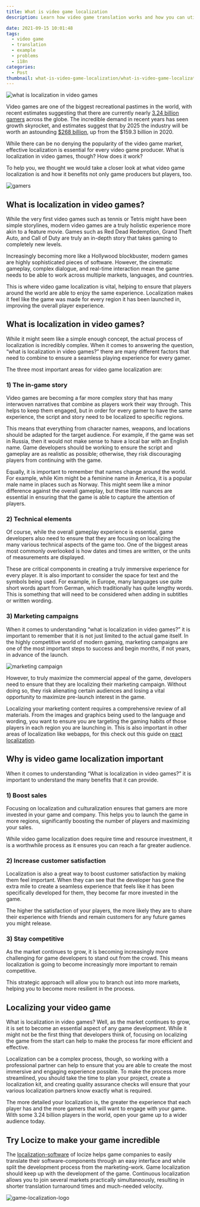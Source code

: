 ```yaml
---
title: What is video game localization
description: Learn how video game translation works and how you can utilize it to boost your company's revenue.

date: 2021-09-15 10:01:48
tags:
  - video game
  - translation
  - example
  - problems
  - i18n
categories:
  - Post
thumbnail: what-is-video-game-localization/what-is-video-game-localization.webp
---
```


![what is localization in video games](what-is-video-game-localization.webp "what is localization in video games")


Video games are one of the biggest recreational pastimes in the world, with recent estimates suggesting that there are currently nearly <a href="https://gamefid.com/video-game-statistics" title="3.24 billion gamers">3.24 billion gamers</a> across the globe. The incredible demand in recent years has seen growth skyrocket, and estimates suggest that by 2025 the industry will be worth an astounding <a href="https://www.wepc.com/news/video-game-statistics/" title="$268 billion">$268 billion</a>, up from the $159.3 billion in 2020. 

While there can be no denying the popularity of the video game market, effective localization is essential for every video game producer. What is localization in video games, though? How does it work?

To help you, we thought we would take a closer look at what video game localization is and how it benefits not only game producers but players, too. 

![gamers](gamers.webp "gamers")



## What is localization in video games?

While the very first video games such as tennis or Tetris might have been simple storylines, modern video games are a truly holistic experience more akin to a feature movie. Games such as Red Dead Redemption, Grand Theft Auto, and Call of Duty are truly an in-depth story that takes gaming to completely new levels. 

Increasingly becoming more like a Hollywood blockbuster, modern games are highly sophisticated pieces of software. However, the cinematic gameplay, complex dialogue, and real-time interaction mean the game needs to be able to work across multiple markets, languages, and countries. 

This is where video game localization is vital, helping to ensure that players around the world are able to enjoy the same experience. Localization makes it feel like the game was made for every region it has been launched in, improving the overall player experience. 



## What is localization in video games?

While it might seem like a simple enough concept, the actual process of localization is incredibly complex. When it comes to answering the question, “what is localization in video games?” there are many different factors that need to combine to ensure a seamless playing experience for every gamer. 

The three most important areas for video game localization are:


### 1)	The in-game story 
Video games are becoming a far more complex story that has many interwoven narratives that combine as players work their way through. This helps to keep them engaged, but in order for every gamer to have the same experience, the script and story need to be localized to specific regions. 

This means that everything from character names, weapons, and locations should be adapted for the target audience. For example, if the game was set in Russia, then it would not make sense to have a local bar with an English name. Game developers should be working to ensure the script and gameplay are as realistic as possible; otherwise, they risk discouraging players from continuing with the game. 

Equally, it is important to remember that names change around the world. For example, while Kim might be a feminine name in America, it is a popular male name in places such as Norway. This might seem like a minor difference against the overall gameplay, but these little nuances are essential in ensuring that the game is able to capture the attention of players. 

### 2)	Technical elements 
Of course, while the overall gameplay experience is essential, game developers also need to ensure that they are focusing on localizing the many various technical aspects of the game too. One of the biggest areas most commonly overlooked is how dates and times are written, or the units of measurements are displayed. 

These are critical components in creating a truly immersive experience for every player. It is also important to consider the space for text and the symbols being used. For example, in Europe, many languages use quite short words apart from German, which traditionally has quite lengthy words. This is something that will need to be considered when adding in subtitles or written wording. 

### 3)	Marketing campaigns 
When it comes to understanding “what is localization in video games?” it is important to remember that it is not just limited to the actual game itself. In the highly competitive world of modern gaming, marketing campaigns are one of the most important steps to success and begin months, if not years, in advance of the launch. 

![marketing campaign](marketing.webp "marketing campaign")

However, to truly maximize the commercial appeal of the game, developers need to ensure that they are localizing their marketing campaign. Without doing so, they risk alienating certain audiences and losing a vital opportunity to maximize pre-launch interest in the game. 

Localizing your marketing content requires a comprehensive review of all materials. From the images and graphics being used to the language and wording, you want to ensure you are targeting the gaming habits of those players in each region you are launching in. This is also important in other areas of localization like webapps, for this check out this guide on <a href="../how-to-internationalize-react-i18next/" title="react localization">react localization</a>.


## Why is video game localization important

When it comes to understanding “What is localization in video games?” it is important to understand the many benefits that it can provide. 

### 1)	Boost sales 
Focusing on localization and culturalization ensures that gamers are more invested in your game and company. This helps you to launch the game in more regions, significantly boosting the number of players and maximizing your sales. 

While video game localization does require time and resource investment, it is a worthwhile process as it ensures you can reach a far greater audience. 

### 2)	Increase customer satisfaction 
Localization is also a great way to boost customer satisfaction by making them feel important. When they can see that the developer has gone the extra mile to create a seamless experience that feels like it has been specifically developed for them, they become far more invested in the game. 

The higher the satisfaction of your players, the more likely they are to share their experience with friends and remain customers for any future games you might release. 

### 3)	Stay competitive 
As the market continues to grow, it is becoming increasingly more challenging for game developers to stand out from the crowd. This means localization is going to become increasingly more important to remain competitive.

This strategic approach will allow you to branch out into more markets, helping you to become more resilient in the process. 


## Localizing your video game 
What is localization in video games? Well, as the market continues to grow, it is set to become an essential aspect of any game development. While it might not be the first thing that developers think of, focusing on localizing the game from the start can help to make the process far more efficient and effective. 

Localization can be a complex process, though, so working with a professional partner can help to ensure that you are able to create the most immersive and engaging experience possible. To make the process more streamlined, you should take the time to plan your project, create a localization kit, and creating quality assurance checks will ensure that your various localization partners know exactly what is required. 

The more detailed your localization is, the greater the experience that each player has and the more gamers that will want to engage with your game. With some 3.24 billion players in the world, open your game up to a wider audience today.  

## Try Locize to make your game incredible

The <a href="/" title="localization-software">localization-software</a> of locize helps game companies to easily translate their software-components through an easy interface and while split the development process from the marketing-work. Game localization should keep up with the development of the game. Continuous localization allows you to join several markets practically simultaneously, resulting in shorter translation turnaround times and much-needed velocity.

![game-localization-logo](game-localization-logo.jpg "game-localization-logo")
